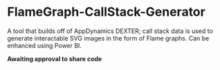 # FlameGraph-CallStack-Generator
A tool that builds off of AppDynamics DEXTER; call stack data is used to generate interactable SVG images in the form of Flame graphs. Can be enhanced using Power BI.

**Awaiting approval to share code**

